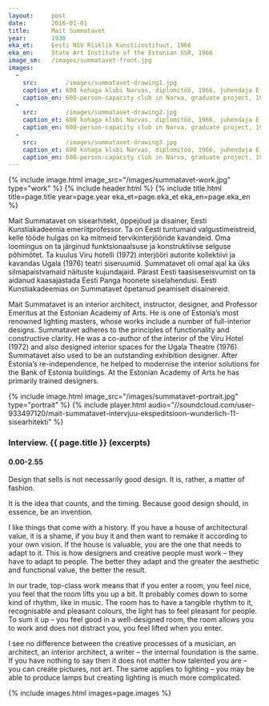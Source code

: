 ```yaml
---
layout: 	post
date:   	2016-01-01
title:  	Mait Summatavet
year:		1938
eka_et:		Eesti NSV Riiklik Kunstiinstituut, 1966
eka_en:		State Art Institute of the Estonian SSR, 1966
image_sm:	/images/summatavet-front.jpg
images:
  -
    src: 		/images/summatavet-drawing1.jpg
    caption_et: 600 kohaga klubi Narvas, diplomitöö, 1966, juhendaja E. Velbri, 1. korruse plaan
    caption_en: 600-person-capacity club in Narva, graduate project, 1966, supervisor E. Velbri, ground-floor plan
  -
    src: 		/images/summatavet-drawing2.jpg
    caption_et: 600 kohaga klubi Narvas, diplomitöö, 1966, juhendaja E. Velbri, peasaali perspektiivvaade
    caption_en: 600-person-capacity club in Narva, graduate project, 1966, supervisor E. Velbri, perspective view of the main hall
  -
    src: 		/images/summatavet-drawing3.jpg
    caption_et: 600 kohaga klubi Narvas, diplomitöö, 1966, juhendaja E. Velbri, saali reatool
    caption_en: 600-person-capacity club in Narva, graduate project, 1966, supervisor E. Velbri, auditorium theatre seating
---
```


{% include image.html image_src="/images/summatavet-work.jpg" type="work" %}
{% include header.html %}
{% include title.html title=page.title year=page.year eka_et=page.eka_et eka_en=page.eka_en %}

Mait Summatavet on sisearhitekt, õppejõud ja disainer, Eesti Kunstiakadeemia emeriitprofessor. Ta on Eesti tuntumaid valgustimeistreid, kelle tööde hulgas on ka mitmeid tervikinterjööride kavandeid. Oma loomingus on ta järginud funktsionaalsuse ja konstruktiivse selguse põhimõtet. Ta kuulus Viru hotelli (1972) interjööri autorite kollektiivi ja kavandas Ugala (1976) teatri siseruumid. Summatavet oli omal ajal ka üks silmapaistvamaid näituste kujundajaid. Pärast Eesti taasiseseisvumist on ta aidanud kaasajastada Eesti Panga hoonete siselahendusi. Eesti Kunstiakadeemias on Summatavet õpetanud peamiselt disainereid.

Mait Summatavet is an interior architect, instructor, designer, and Professor Emeritus at the Estonian Academy of Arts. He is one of Estonia’s most renowned lighting masters, whose works include a number of full-interior designs. Summatavet adheres to the principles of functionality and constructive clarity. He was a co-author of the interior of the Viru Hotel (1972) and also designed interior spaces for the Ugala Theatre (1976). Summatavet also used to be an outstanding exhibition designer. After Estonia’s re-independence, he helped to modernise the interior solutions for the Bank of Estonia buildings. At the Estonian Academy of Arts he has primarily trained designers.

{% include image.html image_src="/images/summatavet-portrait.jpg" type="portrait" %}
{% include player.html audio="//soundcloud.com/user-933497120/mait-summatavet-intervjuu-ekspeditsioon-wunderlich-11-sisearhitekti" %}

### Interview. {{ page.title }} (excerpts)

#### 0.00-2.55

Design that sells is not necessarily good design. It is, rather, a matter of fashion.

It is the idea that counts, and the timing. Because good design should, in essence, be an invention.

I like things that come with a history. If you have a house of architectural value, it is a shame, if you buy it and then want to remake it according to your own vision. If the house is valuable, you are the one that needs to adapt to it. This is how designers and creative people must work – they have to adapt to people. The better they adapt and the greater the aesthetic and functional value, the better the result.

In our trade, top-class work means that if you enter a room, you feel nice, you feel that the room lifts you up a bit. It probably comes down to some kind of rhythm, like in music. The room has to have a tangible rhythm to it, recognisable and pleasant colours, the light has to feel pleasant for people. To sum it up – you feel good in a well-designed room, the room allows you to work and does not distract you, you feel lifted when you enter.

I see no difference between the creative processes of a musician, an architect, an interior architect, a writer – the internal foundation is the same. If you have nothing to say then it does not matter how talented you are – you can create pictures, not art. The same applies to lighting – you may be able to produce lamps but creating lighting is much more complicated.

{% include images.html images=page.images %}
